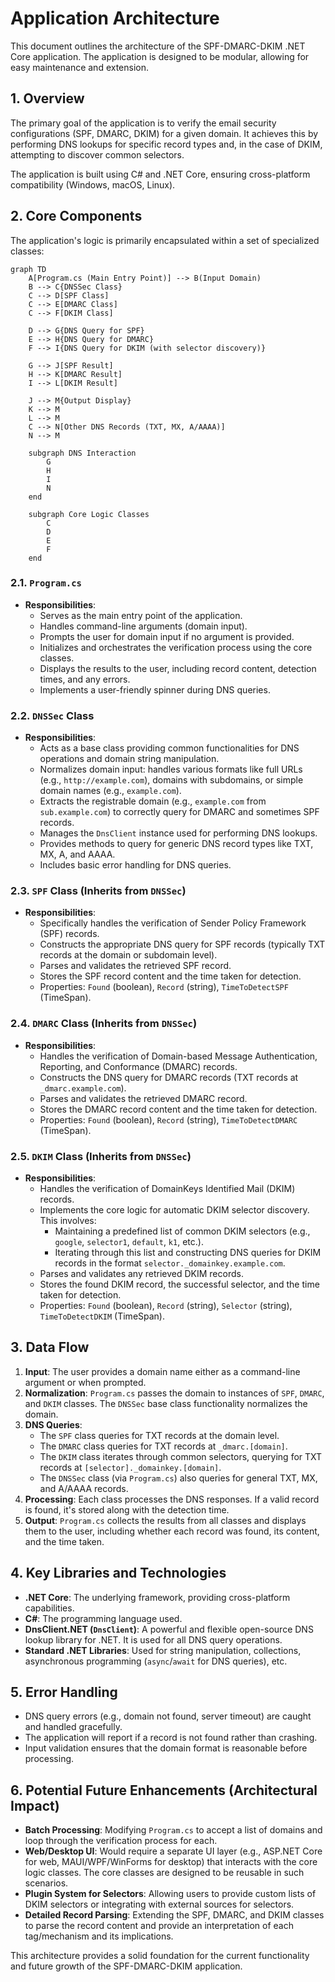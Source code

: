 # Application Architecture

This document outlines the architecture of the SPF-DMARC-DKIM .NET Core application. The application is designed to be modular, allowing for easy maintenance and extension.

## 1. Overview

The primary goal of the application is to verify the email security configurations (SPF, DMARC, DKIM) for a given domain. It achieves this by performing DNS lookups for specific record types and, in the case of DKIM, attempting to discover common selectors.

The application is built using C# and .NET Core, ensuring cross-platform compatibility (Windows, macOS, Linux).

## 2. Core Components

The application's logic is primarily encapsulated within a set of specialized classes:

```mermaid
graph TD
    A[Program.cs (Main Entry Point)] --> B(Input Domain)
    B --> C{DNSSec Class}
    C --> D[SPF Class]
    C --> E[DMARC Class]
    C --> F[DKIM Class]
    
    D --> G{DNS Query for SPF}
    E --> H{DNS Query for DMARC}
    F --> I{DNS Query for DKIM (with selector discovery)}
    
    G --> J[SPF Result]
    H --> K[DMARC Result]
    I --> L[DKIM Result]
    
    J --> M{Output Display}
    K --> M
    L --> M
    C --> N[Other DNS Records (TXT, MX, A/AAAA)]
    N --> M

    subgraph DNS Interaction
        G
        H
        I
        N
    end

    subgraph Core Logic Classes
        C
        D
        E
        F
    end
```

### 2.1. `Program.cs`

- **Responsibilities**:
    - Serves as the main entry point of the application.
    - Handles command-line arguments (domain input).
    - Prompts the user for domain input if no argument is provided.
    - Initializes and orchestrates the verification process using the core classes.
    - Displays the results to the user, including record content, detection times, and any errors.
    - Implements a user-friendly spinner during DNS queries.

### 2.2. `DNSSec` Class

- **Responsibilities**:
    - Acts as a base class providing common functionalities for DNS operations and domain string manipulation.
    - Normalizes domain input: handles various formats like full URLs (e.g., `http://example.com`), domains with subdomains, or simple domain names (e.g., `example.com`).
    - Extracts the registrable domain (e.g., `example.com` from `sub.example.com`) to correctly query for DMARC and sometimes SPF records.
    - Manages the `DnsClient` instance used for performing DNS lookups.
    - Provides methods to query for generic DNS record types like TXT, MX, A, and AAAA.
    - Includes basic error handling for DNS queries.

### 2.3. `SPF` Class (Inherits from `DNSSec`)

- **Responsibilities**:
    - Specifically handles the verification of Sender Policy Framework (SPF) records.
    - Constructs the appropriate DNS query for SPF records (typically TXT records at the domain or subdomain level).
    - Parses and validates the retrieved SPF record.
    - Stores the SPF record content and the time taken for detection.
    - Properties: `Found` (boolean), `Record` (string), `TimeToDetectSPF` (TimeSpan).

### 2.4. `DMARC` Class (Inherits from `DNSSec`)

- **Responsibilities**:
    - Handles the verification of Domain-based Message Authentication, Reporting, and Conformance (DMARC) records.
    - Constructs the DNS query for DMARC records (TXT records at `_dmarc.example.com`).
    - Parses and validates the retrieved DMARC record.
    - Stores the DMARC record content and the time taken for detection.
    - Properties: `Found` (boolean), `Record` (string), `TimeToDetectDMARC` (TimeSpan).

### 2.5. `DKIM` Class (Inherits from `DNSSec`)

- **Responsibilities**:
    - Handles the verification of DomainKeys Identified Mail (DKIM) records.
    - Implements the core logic for automatic DKIM selector discovery. This involves:
        - Maintaining a predefined list of common DKIM selectors (e.g., `google`, `selector1`, `default`, `k1`, etc.).
        - Iterating through this list and constructing DNS queries for DKIM records in the format `selector._domainkey.example.com`.
    - Parses and validates any retrieved DKIM records.
    - Stores the found DKIM record, the successful selector, and the time taken for detection.
    - Properties: `Found` (boolean), `Record` (string), `Selector` (string), `TimeToDetectDKIM` (TimeSpan).

## 3. Data Flow

1. **Input**: The user provides a domain name either as a command-line argument or when prompted.
2. **Normalization**: `Program.cs` passes the domain to instances of `SPF`, `DMARC`, and `DKIM` classes. The `DNSSec` base class functionality normalizes the domain.
3. **DNS Queries**:
    - The `SPF` class queries for TXT records at the domain level.
    - The `DMARC` class queries for TXT records at `_dmarc.[domain]`.
    - The `DKIM` class iterates through common selectors, querying for TXT records at `[selector]._domainkey.[domain]`.
    - The `DNSSec` class (via `Program.cs`) also queries for general TXT, MX, and A/AAAA records.
4. **Processing**: Each class processes the DNS responses. If a valid record is found, it's stored along with the detection time.
5. **Output**: `Program.cs` collects the results from all classes and displays them to the user, including whether each record was found, its content, and the time taken.

## 4. Key Libraries and Technologies

- **.NET Core**: The underlying framework, providing cross-platform capabilities.
- **C#**: The programming language used.
- **DnsClient.NET (`DnsClient`)**: A powerful and flexible open-source DNS lookup library for .NET. It is used for all DNS query operations.
- **Standard .NET Libraries**: Used for string manipulation, collections, asynchronous programming (`async`/`await` for DNS queries), etc.

## 5. Error Handling

- DNS query errors (e.g., domain not found, server timeout) are caught and handled gracefully.
- The application will report if a record is not found rather than crashing.
- Input validation ensures that the domain format is reasonable before processing.

## 6. Potential Future Enhancements (Architectural Impact)

- **Batch Processing**: Modifying `Program.cs` to accept a list of domains and loop through the verification process for each.
- **Web/Desktop UI**: Would require a separate UI layer (e.g., ASP.NET Core for web, MAUI/WPF/WinForms for desktop) that interacts with the core logic classes. The core classes are designed to be reusable in such scenarios.
- **Plugin System for Selectors**: Allowing users to provide custom lists of DKIM selectors or integrating with external sources for selectors.
- **Detailed Record Parsing**: Extending the SPF, DMARC, and DKIM classes to parse the record content and provide an interpretation of each tag/mechanism and its implications.

This architecture provides a solid foundation for the current functionality and future growth of the SPF-DMARC-DKIM application.
